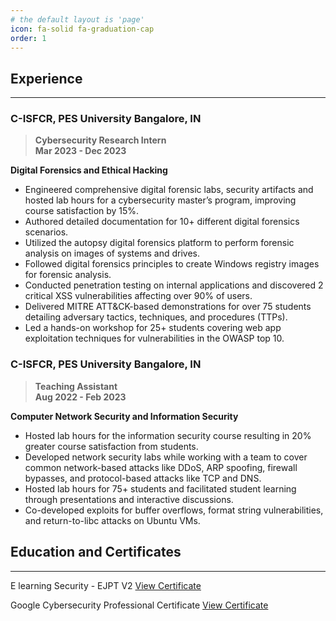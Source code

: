 ```yaml
---
# the default layout is 'page'
icon: fa-solid fa-graduation-cap
order: 1
---
```


## Experience

---

### C-ISFCR, PES University	Bangalore, IN
>**Cybersecurity Research Intern <br> Mar 2023 - Dec 2023**

**Digital Forensics and Ethical Hacking**

- Engineered comprehensive digital forensic labs, security artifacts and hosted lab hours for a cybersecurity master’s program, improving course satisfaction by 15%.
- Authored detailed documentation for 10+ different digital forensics scenarios.
- Utilized the autopsy digital forensics platform to perform forensic analysis on images of systems and drives.
- Followed digital forensics principles to create Windows registry images for forensic analysis.
- Conducted penetration testing on internal applications and discovered 2 critical XSS vulnerabilities affecting over 90% of users.
- Delivered MITRE ATT&CK-based demonstrations for over 75 students detailing adversary tactics, techniques, and procedures (TTPs).
- Led a hands-on workshop for 25+ students covering web app exploitation techniques for vulnerabilities in the OWASP top 10.


### C-ISFCR, PES University	Bangalore, IN	
>**Teaching Assistant	<br> Aug 2022 - Feb 2023**

**Computer Network Security and Information Security**
- Hosted lab hours for the information security course resulting in 20% greater course satisfaction from students.
- Developed network security labs while working with a team to cover common network-based attacks like DDoS, ARP spoofing, firewall bypasses, and protocol-based attacks like TCP and DNS.
- Hosted lab hours for 75+ students and facilitated student learning through presentations and interactive discussions.
- Co-developed exploits for buffer overflows, format string vulnerabilities, and return-to-libc attacks on Ubuntu VMs.



## Education and Certificates

---

E learning Security - EJPT V2	[View Certificate](https://certs.ine.com/64767025-50e9-4623-a0e3-41122bcc4b7b#gs.9eg7gp)

Google Cybersecurity Professional Certificate	[View Certificate](https://coursera.org/share/3ed1a8b857f14abb1fb5a6dc2b7c668f)

